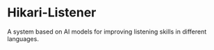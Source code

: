 # Hikari-Listener
A system based on AI models for improving listening skills in different languages.

